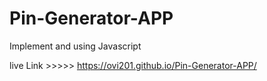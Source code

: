 # Pin-Generator-APP

Implement and using Javascript 

live Link >>>>> https://ovi201.github.io/Pin-Generator-APP/
